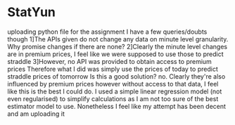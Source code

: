 # StatYun

uploading python file for the assignment
I have a few queries/doubts though
1]The APIs given do not change any data on minute level granularity. Why promise changes if there are none?
2]Clearly the minute level changes are in premium prices, I feel like we were supposed to use those to predict straddle
3]However, no API was provided to obtain access to premium prices
Therefore what I did was simply use the prices of today to predict straddle prices of tomorrow
Is this a good solution? no. Clearly they're also influenced by premium prices however without access to that data, I feel like this is the best I could do.
I used a simple linear regression model (not even regularised) to simplify calculations as I am not too sure of the best estimator model to use.
Nonetheless I feel like my attempt has been decent and am uploading it
 
